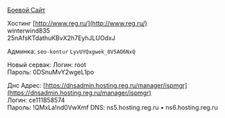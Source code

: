 [Боевой Сайт](https://dkedra.ru/)

Хостинг
[http://www.reg.ru/](http://www.reg.ru/)  
winterwind835  
25nAfsKTdathuKBvX2h7EyhJLUOdxJ

Админка:
`seo-kontur`
`LyvUYQxgwek_8V5AO6NxQ`


Новый сервак:
Логин: root  
Пароль: 0DSnuMvY2wgeL1po

Днс
Адрес: [https://dnsadmin.hosting.reg.ru/manager/ispmgr](https://dnsadmin.hosting.reg.ru/manager/ispmgr)  
Логин: ce111858574  
Пароль: !QMxLa!nd0VwXmf 
DNS: ns5.hosting.reg.ru • ns6.hosting.reg.ru